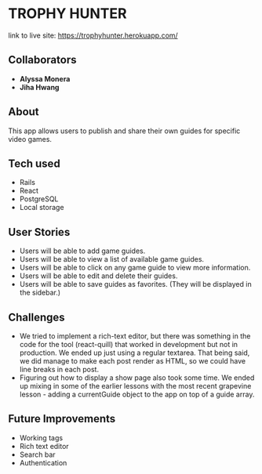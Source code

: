 <!-- # README

This README would normally document whatever steps are necessary to get the
application up and running.

Things you may want to cover:

* Ruby version

* System dependencies

* Configuration

* Database creation

* Database initialization

* How to run the test suite

* Services (job queues, cache servers, search engines, etc.)

* Deployment instructions

* ... -->

# TROPHY HUNTER
link to live site: https://trophyhunter.herokuapp.com/

## Collaborators
* **Alyssa Monera**
* **Jiha Hwang**

## About
This app allows users to publish and share their own guides for specific video games.

## Tech used

* Rails
* React
* PostgreSQL
* Local storage


## User Stories

* Users will be able to add game guides.
* Users will be able to view a list of available game guides.
* Users will be able to click on any game guide to view more information.
* Users will be able to edit and delete their guides.
* Users will be able to save guides as favorites. (They will be displayed in the sidebar.)

## Challenges
* We tried to implement a rich-text editor, but there was something in the code for the tool (react-quill) that worked in development but not in production. We ended up just using a regular textarea. That being said, we did manage to make each post render as HTML, so we could have line breaks in each post.
* Figuring out how to display a show page also took some time. We ended up mixing in some of the earlier lessons with the most recent grapevine lesson - adding a currentGuide object to the app on top of a guide array.

## Future Improvements
* Working tags
* Rich text editor
* Search bar
* Authentication
